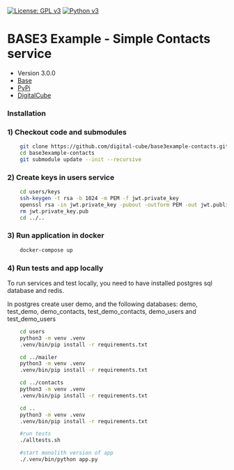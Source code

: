 [![License: GPL v3](https://img.shields.io/badge/License-GPL%20v3-blue.svg)](https://www.gnu.org/licenses/gpl-3.0)
[![Python v3](https://img.shields.io/pypi/pyversions/Django.svg)](https://www.python.org/download/releases/3.0/)

# **BASE3 Example - Simple Contacts service**

* Version 3.0.0
* [Base](https://base3.dev/)
* [PyPi](https://pypi.org/project/base3/)
* [DigitalCube](https://digitalcube.rs/)

### Installation

### 1) Checkout code and submodules

```bash
    git clone https://github.com/digital-cube/base3example-contacts.git
    cd base3example-contacts
    git submodule update --init --recursive
```

### 2) Create keys in users service

```bash
    cd users/keys
    ssh-keygen -t rsa -b 1024 -m PEM -f jwt.private_key
    openssl rsa -in jwt.private_key -pubout -outform PEM -out jwt.public_key
    rm jwt.private_key.pub
    cd ../..
```

### 3) Run application in docker 

```bash
    docker-compose up
```

### 4) Run tests and app locally

To run services and test locally, you need to have installed postgres sql
database and redis.

In postgres create user demo, and the following databases:
demo, test_demo, demo_contacts, test_demo_contacts, demo_users and test_demo_users


```bash
    cd users
    python3 -m venv .venv
    .venv/bin/pip install -r requirements.txt

    cd ../mailer
    python3 -m venv .venv
    .venv/bin/pip install -r requirements.txt

    cd ../contacts
    python3 -m venv .venv
    .venv/bin/pip install -r requirements.txt

    cd ..
    python3 -m venv .venv
    .venv/bin/pip install -r requirements.txt

    #run tests
    ./alltests.sh

    #start monolith version of app
    ./.venv/bin/python app.py 
```


